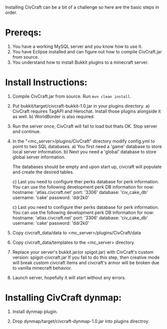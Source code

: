Installing CivCraft can be a bit of a challenge so here are the basic steps in order.

Prereqs:
=========
1) You have a working MySQL server and you know how to use it.
2) You have Eclipse installed and can figure out how to compile CivCraft.jar from source.
3) You understand how to install Bukkit plugins to a minecraft server.


Install Instructions:
======================
1) Compile CivCraft.jar from source. Run `mvn clean install`.

2) Put bukkit/target/civcraft-bukkit-1.0.jar in your plugins directory.
   a) CivCraft requires TagAPI and Herochat. Install those plugins alongside it as well.
   b) WorldBorder is also required.

3) Run the server once, CivCraft will fail to load but thats OK. Stop server and continue.

4) In the "<mc_server>/plugins/CivCraft" directory modify config.yml to point to two SQL databases.
   a) You first need a 'game' database to store local server information.
   b) Next you need a 'global' database to store global server information.

   The databases should be empty and upon start up, civcraft will populate and create the desired tables.
   
   c) Last you need to configure ther perks database for perk information. You
can use the following development perk DB information for now:
    hostname: 'atlas.civcraft.net'
    port: '3306'
    database: 'civ_cake_db'
    username: 'cake'
    password: 'ddr2k0'

   c) Last you need to configure ther perks database for perk information. You
can use the following development perk DB information for now:
    hostname: 'atlas.civcraft.net'
    port: '3306'
    database: 'civ_cake_db'
    username: 'cake'
    password: 'ddr2k0'

5) Copy civcraft_data/data to <mc_server>/plugins/CivCraft/data

6) Copy civcraft_data/templates to the <mc_server> directory.

7) Replace your server's bukkit.jar(or spigot.jar) with CivCraft's custom version: spigot-civcraft.jar
   If you fail to do this step, then creative mode will break custom civcraft items and civcraft's armor
   will be broken due to vanilla minecraft behavior.

8) Launch server, hopefully it will start without any errors.


Installing CivCraft dynmap:
============================
1) Install dynmap plugin.

2) Drop dynmap/target/civcraft-dynmap-1.0.jar into plugins directroy.


